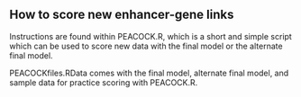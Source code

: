 ## How to score new enhancer-gene links

Instructions are found within PEACOCK.R, which is a short and simple script which can be used to score new data with the final model or the alternate final model.

PEACOCKfiles.RData comes with the final model, alternate final model, and sample data for practice scoring with PEACOCK.R.
